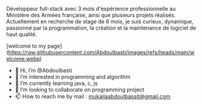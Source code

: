 Développeur full-stack avec 3 mois d'expérience professionnelle au Ministère des Armées française, ainsi que plusieurs projets réalisés. Actuellement en recherche de stage de 6 mois, je suis curieux, dynamique, passionné par la programmation, la création et la maintenance de logiciel de haut qualité.

[welcome to my page] (https://raw.githubusercontent.com/Abdoulbasti/images/refs/heads/main/welcome.webp)



- 👋 Hi, I’m @Abdoulbasti
- 👀 I’m interested in programming and algorithm 
- 🌱 I’m currently learning java, c, js
- 💞️ I’m looking to collaborate on programming project
- 📫 How to reach me by mail : mukailaabdoulbassit@gmail.com

<!---
Abdoulbasti/Abdoulbasti is a ✨ special ✨ repository because its `README.md` (this file) appears on your GitHub profile.
You can click the Preview link to take a look at your changes.
--->
